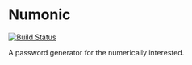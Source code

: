 # Numonic

[![Build Status](https://travis-ci.com/bendelonlee/numonic.svg?branch=master)](https://travis-ci.com/bendelonlee/numonic)


A password generator for the numerically interested.

